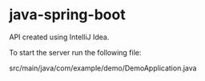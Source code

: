 # java-spring-boot
API created using IntelliJ Idea.

To start the server run the following file:

src/main/java/com/example/demo/DemoApplication.java